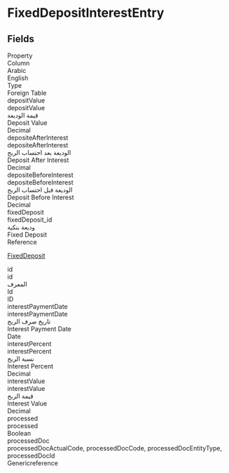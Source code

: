 # FixedDepositInterestEntry

<ContentFilter/>

<div class='searchable'>

## Fields

<div class="row header-row">
<div class="cell">Property</div>
<div class="cell">Column</div>
<div class="cell">Arabic</div>
<div class="cell">English</div>
<div class="cell">Type</div>
<div class="cell">Foreign Table</div>
</div><div class="row searchable" id="depositValue">
<div class="cell" data-label="Property">depositValue</div>
<div class="cell" data-label="Column">depositValue</div>
<div class="cell" data-label="Arabic">قيمة الوديعة</div>
<div class="cell" data-label="English">Deposit Value</div>
<div class="cell" data-label="Type">Decimal</div>

</div>

<div class="row searchable" id="depositeAfterInterest">
<div class="cell" data-label="Property">depositeAfterInterest</div>
<div class="cell" data-label="Column">depositeAfterInterest</div>
<div class="cell" data-label="Arabic">الوديعة بعد احتساب الربح</div>
<div class="cell" data-label="English">Deposit After Interest</div>
<div class="cell" data-label="Type">Decimal</div>

</div>

<div class="row searchable" id="depositeBeforeInterest">
<div class="cell" data-label="Property">depositeBeforeInterest</div>
<div class="cell" data-label="Column">depositeBeforeInterest</div>
<div class="cell" data-label="Arabic">الوديعة قبل احتساب الربح</div>
<div class="cell" data-label="English">Deposit Before Interest</div>
<div class="cell" data-label="Type">Decimal</div>

</div>

<div class="row searchable" id="fixedDeposit">
<div class="cell" data-label="Property">fixedDeposit</div>
<div class="cell" data-label="Column">fixedDeposit_id</div>
<div class="cell" data-label="Arabic"> وديعة بنكية</div>
<div class="cell" data-label="English"> Fixed Deposit</div>
<div class="cell" data-label="Type">Reference</div>
<div class="cell" data-label="Foreign Table">

 [FixedDeposit](/entities/accounting-loans/FixedDeposit.md) 
</div>
</div>

<div class="row searchable" id="id">
<div class="cell" data-label="Property">id</div>
<div class="cell" data-label="Column">id</div>
<div class="cell" data-label="Arabic">المعرف</div>
<div class="cell" data-label="English">Id</div>
<div class="cell" data-label="Type">ID</div>

</div>

<div class="row searchable" id="interestPaymentDate">
<div class="cell" data-label="Property">interestPaymentDate</div>
<div class="cell" data-label="Column">interestPaymentDate</div>
<div class="cell" data-label="Arabic">تاريخ صرف الربح</div>
<div class="cell" data-label="English">Interest Payment Date</div>
<div class="cell" data-label="Type">Date</div>

</div>

<div class="row searchable" id="interestPercent">
<div class="cell" data-label="Property">interestPercent</div>
<div class="cell" data-label="Column">interestPercent</div>
<div class="cell" data-label="Arabic">نسبة الربح</div>
<div class="cell" data-label="English">Interest Percent</div>
<div class="cell" data-label="Type">Decimal</div>

</div>

<div class="row searchable" id="interestValue">
<div class="cell" data-label="Property">interestValue</div>
<div class="cell" data-label="Column">interestValue</div>
<div class="cell" data-label="Arabic">قيمة الربح</div>
<div class="cell" data-label="English">Interest Value</div>
<div class="cell" data-label="Type">Decimal</div>

</div>

<div class="row searchable" id="processed">
<div class="cell" data-label="Property">processed</div>
<div class="cell" data-label="Column">processed</div>
<div class="cell" data-label="Arabic"></div>
<div class="cell" data-label="English"></div>
<div class="cell" data-label="Type">Boolean</div>

</div>

<div class="row searchable" id="processedDoc">
<div class="cell" data-label="Property">processedDoc</div>
<div class="cell gen-ref-column" data-label="Column">processedDocActualCode,  processedDocCode,  processedDocEntityType,  processedDocId</div>
<div class="cell" data-label="Arabic"></div>
<div class="cell" data-label="English"></div>
<div class="cell" data-label="Type">Genericreference</div>

</div>


</div>


